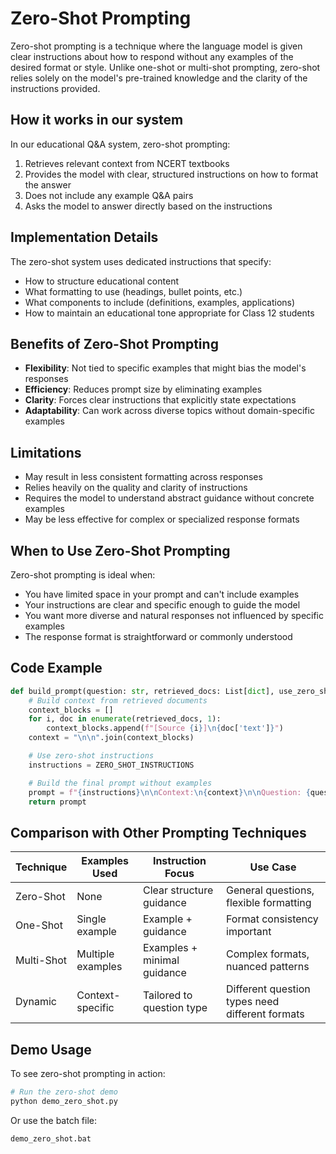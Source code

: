 # Zero-Shot Prompting

Zero-shot prompting is a technique where the language model is given clear instructions about how to respond without any examples of the desired format or style. Unlike one-shot or multi-shot prompting, zero-shot relies solely on the model's pre-trained knowledge and the clarity of the instructions provided.

## How it works in our system

In our educational Q&A system, zero-shot prompting:

1. Retrieves relevant context from NCERT textbooks
2. Provides the model with clear, structured instructions on how to format the answer
3. Does not include any example Q&A pairs
4. Asks the model to answer directly based on the instructions

## Implementation Details

The zero-shot system uses dedicated instructions that specify:

- How to structure educational content
- What formatting to use (headings, bullet points, etc.)
- What components to include (definitions, examples, applications)
- How to maintain an educational tone appropriate for Class 12 students

## Benefits of Zero-Shot Prompting

- **Flexibility**: Not tied to specific examples that might bias the model's responses
- **Efficiency**: Reduces prompt size by eliminating examples
- **Clarity**: Forces clear instructions that explicitly state expectations
- **Adaptability**: Can work across diverse topics without domain-specific examples

## Limitations

- May result in less consistent formatting across responses
- Relies heavily on the quality and clarity of instructions
- Requires the model to understand abstract guidance without concrete examples
- May be less effective for complex or specialized response formats

## When to Use Zero-Shot Prompting

Zero-shot prompting is ideal when:

- You have limited space in your prompt and can't include examples
- Your instructions are clear and specific enough to guide the model
- You want more diverse and natural responses not influenced by specific examples
- The response format is straightforward or commonly understood

## Code Example

```python
def build_prompt(question: str, retrieved_docs: List[dict], use_zero_shot: bool = True):
    # Build context from retrieved documents
    context_blocks = []
    for i, doc in enumerate(retrieved_docs, 1):
        context_blocks.append(f"[Source {i}]\n{doc['text']}")
    context = "\n\n".join(context_blocks)

    # Use zero-shot instructions
    instructions = ZERO_SHOT_INSTRUCTIONS

    # Build the final prompt without examples
    prompt = f"{instructions}\n\nContext:\n{context}\n\nQuestion: {question}\nAnswer:"
    return prompt
```

## Comparison with Other Prompting Techniques

| Technique  | Examples Used     | Instruction Focus           | Use Case                                        |
| ---------- | ----------------- | --------------------------- | ----------------------------------------------- |
| Zero-Shot  | None              | Clear structure guidance    | General questions, flexible formatting          |
| One-Shot   | Single example    | Example + guidance          | Format consistency important                    |
| Multi-Shot | Multiple examples | Examples + minimal guidance | Complex formats, nuanced patterns               |
| Dynamic    | Context-specific  | Tailored to question type   | Different question types need different formats |

## Demo Usage

To see zero-shot prompting in action:

```bash
# Run the zero-shot demo
python demo_zero_shot.py
```

Or use the batch file:

```bash
demo_zero_shot.bat
```
